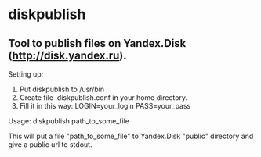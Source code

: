 diskpublish
=============
Tool to publish files on Yandex.Disk (http://disk.yandex.ru).
-------------

Setting up:
1. Put diskpublish to /usr/bin
2. Create file .diskpublish.conf in your home directory.
3. Fill it in this way:
        LOGIN=your_login
        PASS=your_pass

Usage: 
        diskpublish path_to_some_file

This will put a file "path_to_some_file" to Yandex.Disk "public" directory and give a public url to stdout.
